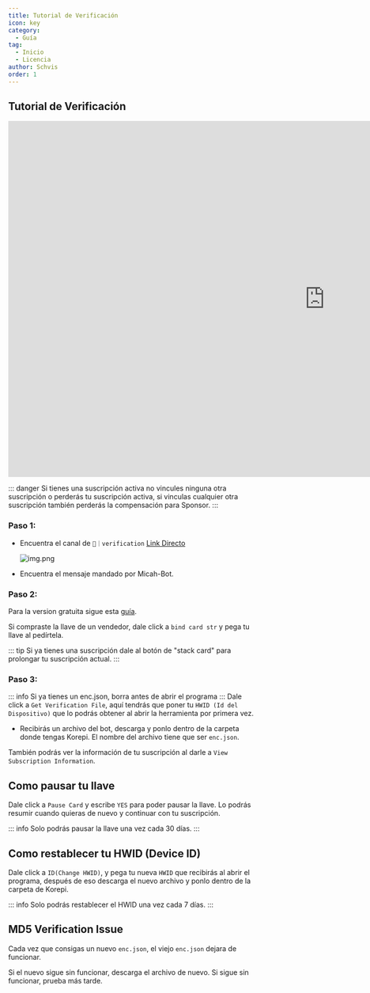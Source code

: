 ```yaml
---
title: Tutorial de Verificación
icon: key
category:
  - Guía
tag:
  - Inicio
  - Licencia
author: Schvis
order: 1
---
```

## Tutorial de Verificación

<div class="iframe-container"><iframe width="1280" height="720" src="https://www.youtube.com/embed/ST9akMsGJog" title="How to activate your key - Korepi" frameborder="0" allow="accelerometer; autoplay; clipboard-write; encrypted-media; gyroscope; picture-in-picture; web-share" referrerpolicy="strict-origin-when-cross-origin" allowfullscreen></iframe></div>

::: danger Si tienes una suscripción activa no vincules ninguna otra suscripción o perderás tu suscripción activa, si vinculas cualquier otra suscripción también perderás la compensación para Sponsor.
:::

### Paso 1:
- Encuentra el canal de `🔐｜verification` [Link Directo](https://discord.com/channels/1069057220802781265/1203687333107335198)

  ![img.png](/assets/images/docs/202402/verify-1.png)
- Encuentra el mensaje mandado por Micah-Bot.

### Paso 2:
Para la version gratuita sigue esta [guía](./free.md).

Si compraste la llave de un vendedor, dale click a `bind card str` y pega tu llave al pedírtela.

::: tip Si ya tienes una suscripción dale al botón de "stack card" para prolongar tu suscripción actual.
:::

### Paso 3:
::: info Si ya tienes un enc.json, borra antes de abrir el programa
:::
Dale click a `Get Verification File`, aquí tendrás que poner tu `HWID (Id del Dispositivo)` que lo podrás obtener al abrir la herramienta por primera vez.
- Recibirás un archivo del bot, descarga y ponlo dentro de la carpeta donde tengas Korepi. El nombre del archivo tiene que ser `enc.json`.

También podrás ver la información de tu suscripción al darle a `View Subscription Information`.

## Como pausar tu llave

Dale click a `Pause Card` y escribe `YES` para poder pausar la llave. Lo podrás resumir cuando quieras de nuevo y continuar con tu suscripción.

::: info Solo podrás pausar la llave una vez cada 30 días.
:::

## Como restablecer tu HWID (Device ID)

Dale click a `ID(Change HWID)`, y pega tu nueva `HWID` que recibirás al abrir el programa, después de eso descarga el nuevo archivo y ponlo dentro de la carpeta de Korepi.

::: info Solo podrás restablecer el HWID una vez cada 7 días.
:::

## MD5 Verification Issue
Cada vez que consigas un nuevo `enc.json`, el viejo `enc.json` dejara de funcionar.

Si el nuevo sigue sin funcionar, descarga el archivo de nuevo. Si sigue sin funcionar, prueba más tarde.
